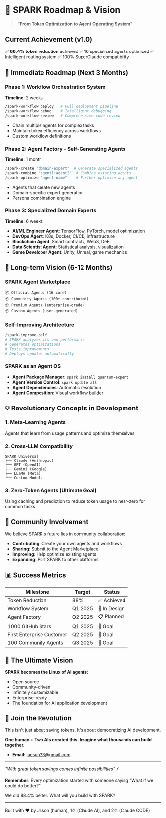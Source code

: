 # 🚀 SPARK Roadmap & Vision

> **"From Token Optimization to Agent Operating System"**

## Current Achievement (v1.0)
✅ **88.4% token reduction** achieved
✅ 16 specialized agents optimized
✅ Intelligent routing system
✅ 100% SuperClaude compatibility

## 🎯 Immediate Roadmap (Next 3 Months)

### Phase 1: Workflow Orchestration System
**Timeline**: 2 weeks
```bash
/spark-workflow deploy   # Full deployment pipeline
/spark-workflow debug    # Intelligent debugging
/spark-workflow review   # Comprehensive code review
```
- Chain multiple agents for complex tasks
- Maintain token efficiency across workflows
- Custom workflow definitions

### Phase 2: Agent Factory - Self-Generating Agents
**Timeline**: 1 month
```python
/spark-create "domain-expert"  # Generate specialized agents
/spark-combine "agent1+agent2"  # Combine existing agents
/spark-optimize "agent-name"    # Further optimize any agent
```
- Agents that create new agents
- Domain-specific expert generation
- Persona combination engine

### Phase 3: Specialized Domain Experts
**Timeline**: 6 weeks
- **AI/ML Engineer Agent**: TensorFlow, PyTorch, model optimization
- **DevOps Agent**: K8s, Docker, CI/CD, infrastructure
- **Blockchain Agent**: Smart contracts, Web3, DeFi
- **Data Scientist Agent**: Statistical analysis, visualization
- **Game Developer Agent**: Unity, Unreal, game mechanics

## 🌟 Long-term Vision (6-12 Months)

### SPARK Agent Marketplace
```
📦 Official Agents (16 core)
📦 Community Agents (100+ contributed)
📦 Premium Agents (enterprise-grade)
📦 Custom Agents (user-generated)
```

### Self-Improving Architecture
```python
/spark-improve-self
# SPARK analyzes its own performance
# Generates optimizations
# Tests improvements
# Deploys updates automatically
```

### SPARK as an Agent OS
- **Agent Package Manager**: `spark install quantum-expert`
- **Agent Version Control**: `spark update all`
- **Agent Dependencies**: Automatic resolution
- **Agent Composition**: Visual workflow builder

## 💡 Revolutionary Concepts in Development

### 1. Meta-Learning Agents
Agents that learn from usage patterns and optimize themselves

### 2. Cross-LLM Compatibility
```
SPARK Universal
├── Claude (Anthropic)
├── GPT (OpenAI)
├── Gemini (Google)
├── LLaMA (Meta)
└── Custom Models
```

### 3. Zero-Token Agents (Ultimate Goal)
Using caching and prediction to reduce token usage to near-zero for common tasks

## 🤝 Community Involvement

We believe SPARK's future lies in community collaboration:

- **Contributing**: Create your own agents and workflows
- **Sharing**: Submit to the Agent Marketplace
- **Improving**: Help optimize existing agents
- **Expanding**: Port SPARK to other platforms

## 📊 Success Metrics

| Milestone | Target | Status |
|-----------|---------|---------|
| Token Reduction | 88% | ✅ Achieved |
| Workflow System | Q1 2025 | 🚧 In Design |
| Agent Factory | Q2 2025 | 📋 Planned |
| 1000 GitHub Stars | Q1 2025 | 🎯 Goal |
| First Enterprise Customer | Q2 2025 | 🎯 Goal |
| 100 Community Agents | Q3 2025 | 🎯 Goal |

## 🔮 The Ultimate Vision

**SPARK becomes the Linux of AI agents:**
- Open source
- Community-driven
- Infinitely customizable
- Enterprise-ready
- The foundation for AI application development

## 💬 Join the Revolution

This isn't just about saving tokens. It's about democratizing AI development.

**One human + Two AIs created this. Imagine what thousands can build together.**

- **Email**: jaesun23@gmail.com

---

*"With great token savings comes infinite possibilities"* ⚡

**Remember**: Every optimization started with someone saying "What if we could do better?"

We did 88.4% better. What will you build with SPARK?

---
Built with ❤️ by Jason (human), 1호 (Claude AI), and 2호 (Claude CODE)

